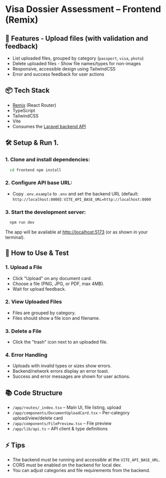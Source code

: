# Visa Dossier Assessment – Frontend (Remix) 
## 🚀 Features - Upload files (with validation and feedback) 
- List uploaded files, grouped by category (`passport`, `visa`, `photo`) 
- Delete uploaded files - Show file names/types for non-images 
- Responsive, accessible design using TailwindCSS 
- Error and success feedback for user actions 

## 📦 Tech Stack 
- [Remix](https://remix.run/) (React Router) 
- TypeScript 
- TailwindCSS 
- Vite 
- Consumes the [Laravel backend API](../backend) 
 
## 🛠️ Setup & Run 1. 
### 1. **Clone and install dependencies:** 
```sh
  cd frontend npm install 
```
### 2. **Configure API base URL:** 
   - Copy `.env.example` to `.env` and set the backend URL (default: `http://localhost:8000`): ``` VITE_API_BASE_URL=http://localhost:8000 ```

### 3. **Start the development server:**
```sh
  npm run dev
```

The app will be available at [http://localhost:5173](http://localhost:5173) (or as shown in your terminal). 

## 🧪 How to Use & Test 
### 1. **Upload a File** 
- Click "Upload" on any document card. 
- Choose a file (PNG, JPG, or PDF, max 4MB).
- Wait for upload feedback. 

### 2. **View Uploaded Files** 
- Files are grouped by category.
- Files should show a file icon and filename. 

### 3. **Delete a File** 
- Click the "trash" icon next to an uploaded file. 

### 4. **Error Handling** 
- Uploads with invalid types or sizes show errors. 
- Backend/network errors display an error toast. 
- Success and error messages are shown for user actions. 

## 📚 Code Structure 
- `/app/routes/_index.tsx` – Main UI, file listing, upload 
- `/app/components/DocumentUploadCard.tsx` – Per-category upload/view/delete card 
- `/app/components/FilePreview.tsx` – File preview
- `/app/lib/api.ts` – API client & type definitions 

## ⚡️ Tips 
- The backend must be running and accessible at the `VITE_API_BASE_URL`. 
- CORS must be enabled on the backend for local dev. 
- You can adjust categories and file requirements from the backend.